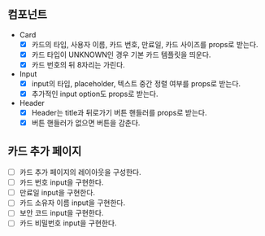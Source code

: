 ## 컴포넌트

- Card
  - [x] 카드의 타입, 사용자 이름, 카드 번호, 만료일, 카드 사이즈를 props로 받는다.
  - [x] 카드 타입이 UNKNOWN인 경우 기본 카드 템플릿을 띄운다.
  - [x] 카드 번호의 뒤 8자리는 가린다.
- Input
  - [x] input의 타입, placeholder, 텍스트 중간 정렬 여부를 props로 받는다.
  - [x] 추가적인 input option도 props로 받는다.
- Header
  - [x] Header는 title과 뒤로가기 버튼 핸들러를 props로 받는다.
  - [x] 버튼 핸들러가 없으면 버튼을 감춘다.

## 카드 추가 페이지

- [ ] 카드 추가 페이지의 레이아웃을 구성한다.
- [ ] 카드 번호 input을 구현한다.
- [ ] 만료일 input을 구현한다.
- [ ] 카드 소유자 이름 input을 구현한다.
- [ ] 보안 코드 input을 구현한다.
- [ ] 카드 비밀번호 input을 구현한다.
